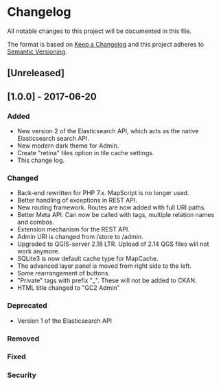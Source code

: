 # Changelog
All notable changes to this project will be documented in this file.

The format is based on [Keep a Changelog](http://keepachangelog.com/en/1.0.0/)
and this project adheres to [Semantic Versioning](http://semver.org/spec/v2.0.0.html).

## [Unreleased]

## [1.0.0] - 2017-06-20
### Added
- New version 2 of the Elasticsearch API, which acts as the native Elasticsearch search API.
- New modern dark theme for Admin.
- Create "retina" tiles option in tile cache settings.
- This change log.


### Changed
- Back-end rewritten for PHP 7.x. MapScript is no longer used.
- Better handling of exceptions in REST API.
- New routing framework. Routes are now added with full URI paths.
- Better Meta API. Can now be called with tags, multiple relation names and combos.
- Extension mechanism for the REST API.
- Admin URI is changed from /store to /admin.
- Upgraded to QGIS-server 2.18 LTR. Upload of 2.14 QGS files will not work anymore.
- SQLite3 is now default cache type for MapCache.
- The advanced layer panel is moved from right side to the left.
- Some rearrangement of buttons.
- "Private" tags with prefix "_". These will not be added to CKAN.
- HTML title changed to "GC2 Admin"

### Deprecated
- Version 1 of the Elasticsearch API
### Removed
### Fixed
### Security

